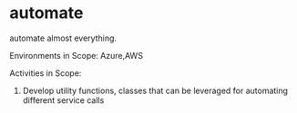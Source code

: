# automate
automate almost everything.

Environments in Scope: Azure,AWS

Activities in Scope:

1. Develop utility functions, classes that can be leveraged for automating different service calls